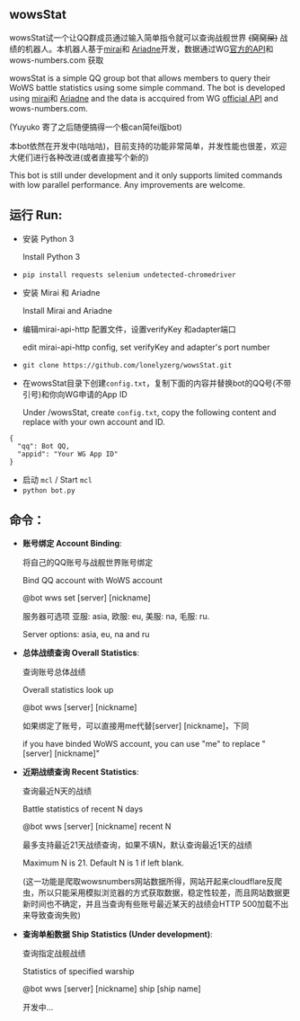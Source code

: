 ## wowsStat
wowsStat试一个让QQ群成员通过输入简单指令就可以查询战舰世界 ~~(窝窝屎)~~ 战绩的机器人。本机器人基于[mirai](https://github.com/mamoe/mirai)和 [Ariadne](https://github.com/GraiaProject/Ariadne)开发，数据通过WG[官方的API](https://developers.wargaming.net/reference/)和wows-numbers.com 获取

wowsStat is a simple QQ group bot that allows members to query their WoWS battle statistics using some simple command. The bot is developed using [mirai](https://github.com/mamoe/mirai)和 [Ariadne](https://github.com/GraiaProject/Ariadne) and the data is accquired from WG [official API](https://developers.wargaming.net/reference/) and wows-numbers.com.

(Yuyuko 寄了之后随便搞得一个极can简fei版bot)

本bot依然在开发中(咕咕咕)，目前支持的功能非常简单，并发性能也很差，欢迎大佬们进行各种改进(或者直接写个新的)

This bot is still under development and it only supports limited commands with low parallel performance. Any improvements are welcome.

## 运行 Run:
- 安装 Python 3

  Install Python 3
- `pip install requests selenium undetected-chromedriver`
- 安装 Mirai 和 Ariadne

  Install Mirai and Ariadne
- 编辑mirai-api-http 配置文件，设置verifyKey 和adapter端口

  edit mirai-api-http config, set verifyKey and adapter's port number
- `git clone https://github.com/lonelyzerg/wowsStat.git`
- 在wowsStat目录下创建`config.txt`，复制下面的内容并替换bot的QQ号(不带引号)和你向WG申请的App ID

  Under /wowsStat, create `config.txt`, copy the following content and replace with your own account and ID.
```
{
  "qq": Bot QQ,
  "appid": "Your WG App ID"
}
```
- 启动 `mcl` / Start `mcl`
- `python bot.py`



## 命令：
- **账号绑定 Account Binding**: 

  将自己的QQ账号与战舰世界账号绑定

  Bind QQ account with WoWS account

  @bot wws set [server] [nickname]

  服务器可选项 亚服: asia, 欧服: eu, 美服: na, 毛服: ru.

  Server options: asia, eu, na and ru

- **总体战绩查询 Overall Statistics**: 

  查询账号总体战绩

  Overall statistics look up

  @bot wws [server] [nickname]
  
  如果绑定了账号，可以直接用me代替[server] [nickname]，下同

  if you have binded WoWS account, you can use "me" to replace "[server] [nickname]"
  
- **近期战绩查询 Recent Statistics**:

  查询最近N天的战绩

  Battle statistics of recent N days

  @bot wws [server] [nickname] recent N

  最多支持最近21天战绩查询，如果不填N，默认查询最近1天的战绩

  Maximum N is 21. Default N is 1 if left blank.
 
  (这一功能是爬取wowsnumbers网站数据所得，网站开起来cloudflare反爬虫，所以只能采用模拟浏览器的方式获取数据，稳定性较差，而且网站数据更新时间也不确定，并且当查询有些账号最近某天的战绩会HTTP 500加载不出来导致查询失败)
 
- **查询单船数据 Ship Statistics (Under development)**:

  查询指定战舰战绩

  Statistics of specified warship

  @bot wws [server] [nickname] ship [ship name]

  开发中...


